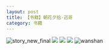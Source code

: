 ```yaml
---
layout: post
title: 【书籍】朝花夕拾·迅哥
category: 书籍
---
```

![story_new_final](http://sfwz6si9l.hd-bkt.clouddn.com/img/story_new_final_0322.png)
![](http://sfwz1kj5p.hd-bkt.clouddn.com/img/funny-220611-4.jpg)
![](http://sfwz1kj5p.hd-bkt.clouddn.com/img/xunge-220611-1.jpg)
![](http://sfwz1kj5p.hd-bkt.clouddn.com/img/xunge-220611-2.jpg)
![wanshan](http://sfwz6si9l.hd-bkt.clouddn.com/img/wanshan.png)
  




